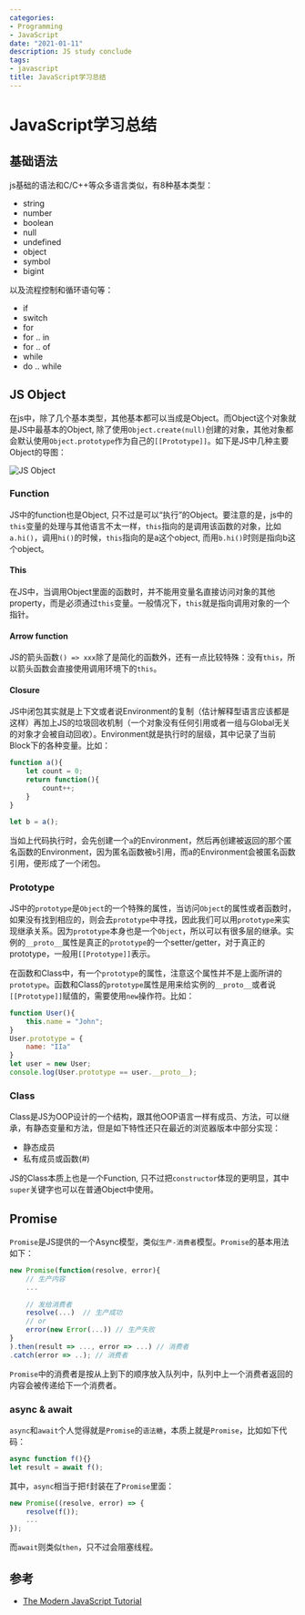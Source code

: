 ```yaml
---
categories:
- Programming
- JavaScript
date: "2021-01-11"
description: JS study conclude
tags:
- javascript
title: JavaScript学习总结
---
```


# JavaScript学习总结

## 基础语法

js基础的语法和C/C++等众多语言类似，有8种基本类型：

+ string
+ number
+ boolean
+ null
+ undefined
+ object
+ symbol
+ bigint

以及流程控制和循环语句等：

+ if
+ switch
+ for 
+ for .. in
+ for .. of
+ while
+ do .. while

## JS Object

在js中，除了几个基本类型，其他基本都可以当成是Object。而Object这个对象就是JS中最基本的Object, 除了使用`Object.create(null)`创建的对象，其他对象都会默认使用`Object.prototype`作为自己的`[[Prototype]]`。如下是JS中几种主要Object的导图：

![JS Object](/posts/js-study/object.png)

### Function

JS中的function也是Object, 只不过是可以“执行”的Object。要注意的是，js中的`this`变量的处理与其他语言不太一样，`this`指向的是调用该函数的对象，比如`a.hi()`，调用`hi()`的时候，`this`指向的是a这个object, 而用`b.hi()`时则是指向b这个object。

#### This

在JS中，当调用Object里面的函数时，并不能用变量名直接访问对象的其他property，而是必须通过`this`变量。一般情况下，`this`就是指向调用对象的一个指针。

#### Arrow function

JS的箭头函数`() => xxx`除了是简化的函数外，还有一点比较特殊：没有`this`，所以箭头函数会直接使用调用环境下的`this`。

#### Closure

JS中闭包其实就是上下文或者说Environment的复制（估计解释型语言应该都是这样）再加上JS的垃圾回收机制（一个对象没有任何引用或者一组与Global无关的对象才会被自动回收）。Environment就是执行时的层级，其中记录了当前Block下的各种变量。比如：

```javascript
function a(){
    let count = 0;
    return function(){
        count++;
    }
}

let b = a();
```

当如上代码执行时，会先创建一个`a`的Environment，然后再创建被返回的那个匿名函数的Environment，因为匿名函数被`b`引用，而a的Environment会被匿名函数引用，便形成了一个闭包。

### Prototype

JS中的`prototype`是`Object`的一个特殊的属性，当访问`Object`的属性或者函数时，如果没有找到相应的，则会去`prototype`中寻找，因此我们可以用`prototype`来实现继承关系。因为`prototype`本身也是一个`Object`，所以可以有很多层的继承。实例的`__proto__`属性是真正的`prototype`的一个setter/getter，对于真正的prototype，一般用`[[Prototype]]`表示。

在函数和Class中，有一个`prototype`的属性，注意这个属性并不是上面所讲的`prototype`。函数和Class的`prototype`属性是用来给实例的`__proto__`或者说`[[Prototype]]`赋值的，需要使用`new`操作符。比如：

```javascript
function User(){
    this.name = "John";
}
User.prototype = {
    name: "IIa"
}
let user = new User;
console.log(User.prototype == user.__proto__);
```

### Class

Class是JS为OOP设计的一个结构，跟其他OOP语言一样有成员、方法，可以继承，有静态变量和方法，但是如下特性还只在最近的浏览器版本中部分实现：

+ 静态成员
+ 私有成员或函数(#)

JS的Class本质上也是一个Function, 只不过把`constructor`体现的更明显，其中`super`关键字也可以在普通Object中使用。

## Promise

`Promise`是JS提供的一个Async模型，类似`生产-消费者`模型。`Promise`的基本用法如下：

```javascript
new Promise(function(resolve, error){
    // 生产内容
    ...
    
    // 发给消费者
    resolve(...)  // 生产成功
    // or
    error(new Error(...)) // 生产失败
}
).then(result => ..., error => ...) // 消费者
.catch(error => ..); // 消费者
```

`Promise`中的消费者是按从上到下的顺序放入队列中，队列中上一个消费者返回的内容会被传递给下一个消费者。

### async & await

`async`和`await`个人觉得就是`Promise`的`语法糖`，本质上就是`Promise`，比如如下代码：

```javascript
async function f(){}
let result = await f();
```

其中，`async`相当于把`f`封装在了`Promise`里面：

```javascript
new Promise((resolve, error) => {
    resolve(f());
    ...
});
```

而`await`则类似`then`，只不过会阻塞线程。

## 参考

+ [The Modern JavaScript Tutorial](https://javascript.info/)
